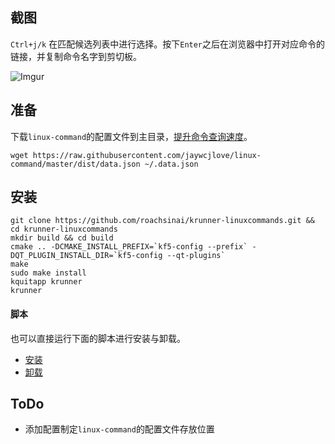 ## 截图

`Ctrl+j/k` 在匹配候选列表中进行选择。按下`Enter`之后在浏览器中打开对应命令的链接，并复制命令名字到剪切板。

![Imgur](https://i.imgur.com/SWBUmkt.png)

## 准备

下载`linux-command`的配置文件到主目录，[提升命令查询速度](https://github.com/jaywcjlove/linux-command/issues/73)。

```
wget https://raw.githubusercontent.com/jaywcjlove/linux-command/master/dist/data.json ~/.data.json
```

## 安装

```
git clone https://github.com/roachsinai/krunner-linuxcommands.git && cd krunner-linuxcommands
mkdir build && cd build
cmake .. -DCMAKE_INSTALL_PREFIX=`kf5-config --prefix` -DQT_PLUGIN_INSTALL_DIR=`kf5-config --qt-plugins`
make 
sudo make install
kquitapp krunner
krunner
```

#### 脚本

也可以直接运行下面的脚本进行安装与卸载。

+ [安装](./install.sh)
+ [卸载](./uninstall.sh)

## ToDo

+ 添加配置制定`linux-command`的配置文件存放位置
